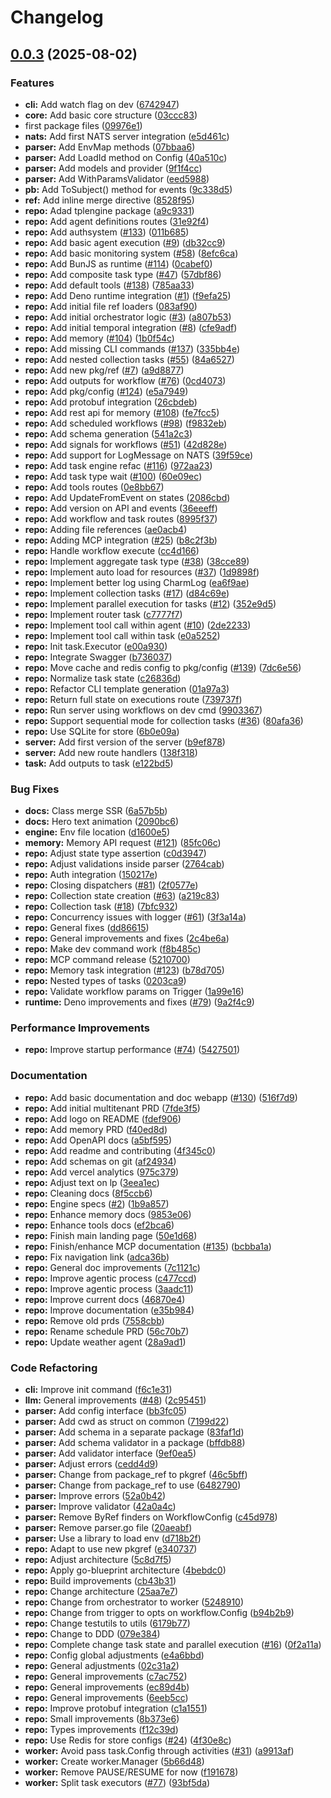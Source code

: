 # Changelog

## [0.0.3](https://github.com/compozy/compozy/compare/v0.0.2...v0.0.3) (2025-08-02)


### Features

* **cli:** Add watch flag on dev ([6742947](https://github.com/compozy/compozy/commit/6742947a20e807f4698d4b9a56ffed04bede435b))
* **core:** Add basic core structure ([03ccc83](https://github.com/compozy/compozy/commit/03ccc83294b54acf63785b2bd28a34393009f9ea))
* first package files ([09976e1](https://github.com/compozy/compozy/commit/09976e10cb6a85939f3e687e78eae27bd4be94cb))
* **nats:** Add first NATS server integration ([e5d461c](https://github.com/compozy/compozy/commit/e5d461c90598ff287d4b067312a101f8bc7f2fb6))
* **parser:** Add EnvMap methods ([07bbaa6](https://github.com/compozy/compozy/commit/07bbaa67b95520a51bd34511ad6c5816be2b789a))
* **parser:** Add LoadId method on Config ([40a510c](https://github.com/compozy/compozy/commit/40a510c819169777c2bd6c4ac257855287f21d6b))
* **parser:** Add models and provider ([9f1f4cc](https://github.com/compozy/compozy/commit/9f1f4cc965967d982913ea212249958073f893c5))
* **parser:** Add WithParamsValidator ([eed5988](https://github.com/compozy/compozy/commit/eed59885412d3608967a7b4e5dc8e18dbdebe158))
* **pb:** Add ToSubject() method for events ([9c338d5](https://github.com/compozy/compozy/commit/9c338d5c1ef8513156d3375097317f2b5e68f11b))
* **ref:** Add inline merge directive ([8528f95](https://github.com/compozy/compozy/commit/8528f95f2dc356f097cf1637d51c29ae0b47e6f4))
* **repo:** Adad tplengine package ([a9c9331](https://github.com/compozy/compozy/commit/a9c9331543b6887fff3f70d38808c97edd3e77be))
* **repo:** Add agent definitions routes ([31e92f4](https://github.com/compozy/compozy/commit/31e92f4e36bb5c360097ab8acc050588f5f772ef))
* **repo:** Add authsystem ([#133](https://github.com/compozy/compozy/issues/133)) ([011b685](https://github.com/compozy/compozy/commit/011b685eaad7a2db02c509c145fd07126cffdf48))
* **repo:** Add basic agent execution ([#9](https://github.com/compozy/compozy/issues/9)) ([db32cc9](https://github.com/compozy/compozy/commit/db32cc9e5445b9cb37c6a355aa82a2073ff00f68))
* **repo:** Add basic monitoring system ([#58](https://github.com/compozy/compozy/issues/58)) ([8efc6ca](https://github.com/compozy/compozy/commit/8efc6caa40d847e560d08f2e43c1b7d0a48d8c66))
* **repo:** Add BunJS as runtime ([#114](https://github.com/compozy/compozy/issues/114)) ([0cabef0](https://github.com/compozy/compozy/commit/0cabef07a3bebe89d58757b7a9febae92736b428))
* **repo:** Add composite task type ([#47](https://github.com/compozy/compozy/issues/47)) ([57dbf86](https://github.com/compozy/compozy/commit/57dbf86f797adde957e7527dade8048a6a2b35d9))
* **repo:** Add default tools ([#138](https://github.com/compozy/compozy/issues/138)) ([785aa33](https://github.com/compozy/compozy/commit/785aa33f0a7a40fd8e6b377dea8cd2cb1d9537d9))
* **repo:** Add Deno runtime integration ([#1](https://github.com/compozy/compozy/issues/1)) ([f9efa25](https://github.com/compozy/compozy/commit/f9efa2507ec7c8eacd431e9f910d7ef6d6efc882))
* **repo:** Add initial file ref loaders ([083af90](https://github.com/compozy/compozy/commit/083af908df8f208c6da479983550f1336a2f3864))
* **repo:** Add initial orchestrator logic ([#3](https://github.com/compozy/compozy/issues/3)) ([a807b53](https://github.com/compozy/compozy/commit/a807b53376f2d790f1ae326ed5ca3ee6f50e6fa0))
* **repo:** Add initial temporal integration ([#8](https://github.com/compozy/compozy/issues/8)) ([cfe9adf](https://github.com/compozy/compozy/commit/cfe9adfec9d3fa4a3563273c19fea3360efd6a15))
* **repo:** Add memory ([#104](https://github.com/compozy/compozy/issues/104)) ([1b0f54c](https://github.com/compozy/compozy/commit/1b0f54c8afafec896ca1da470e2c283969636df2))
* **repo:** Add missing CLI commands  ([#137](https://github.com/compozy/compozy/issues/137)) ([335bb4e](https://github.com/compozy/compozy/commit/335bb4e70af4e12709c1b657abb306ffa25e920b))
* **repo:** Add nested collection tasks ([#55](https://github.com/compozy/compozy/issues/55)) ([84a6527](https://github.com/compozy/compozy/commit/84a6527ec8bba19f5352541b63b59eabbd4094b9))
* **repo:** Add new pkg/ref  ([#7](https://github.com/compozy/compozy/issues/7)) ([a9d8877](https://github.com/compozy/compozy/commit/a9d88776ed5563b69b2bafcdd9ed0e954ba822df))
* **repo:** Add outputs for workflow ([#76](https://github.com/compozy/compozy/issues/76)) ([0cd4073](https://github.com/compozy/compozy/commit/0cd40735a32acc2f5cf1371b4a080f69f35b3df3))
* **repo:** Add pkg/config ([#124](https://github.com/compozy/compozy/issues/124)) ([e5a7949](https://github.com/compozy/compozy/commit/e5a794979fb3436c83f0591c0573aec96f96afb4))
* **repo:** Add protobuf integration ([26cbdeb](https://github.com/compozy/compozy/commit/26cbdebba750a2d2024fbc9c525af7fffb814656))
* **repo:** Add rest api for memory ([#108](https://github.com/compozy/compozy/issues/108)) ([fe7fcc5](https://github.com/compozy/compozy/commit/fe7fcc54056248207736aeec5ef57b3b57c3ae97))
* **repo:** Add scheduled workflows ([#98](https://github.com/compozy/compozy/issues/98)) ([f9832eb](https://github.com/compozy/compozy/commit/f9832eb429e4fd2569c2a49be17b3d05964772b9))
* **repo:** Add schema generation ([541a2c3](https://github.com/compozy/compozy/commit/541a2c38b43dc95e790105d7d595c925f57b1819))
* **repo:** Add signals for workflows ([#51](https://github.com/compozy/compozy/issues/51)) ([42d828e](https://github.com/compozy/compozy/commit/42d828efd40cc7d6bc1cf80f880f6a6ce7f200fc))
* **repo:** Add support for LogMessage on NATS ([39f59ce](https://github.com/compozy/compozy/commit/39f59ce04e7a0c8662f4faa9473c717677d18ab8))
* **repo:** Add task engine refac ([#116](https://github.com/compozy/compozy/issues/116)) ([972aa23](https://github.com/compozy/compozy/commit/972aa23bb5b232194f6987dd2065c3da92a2ddc5))
* **repo:** Add task type wait ([#100](https://github.com/compozy/compozy/issues/100)) ([60e09ec](https://github.com/compozy/compozy/commit/60e09ec753a8988f36cf6c99f969031df51e4db7))
* **repo:** Add tools routes ([0e8bb67](https://github.com/compozy/compozy/commit/0e8bb674e6850d339d5b3f1964259e8749d1fd4b))
* **repo:** Add UpdateFromEvent on states ([2086cbd](https://github.com/compozy/compozy/commit/2086cbdcca1969b6e6b8179be28fdf5e6cbfd7c5))
* **repo:** Add version on API and events ([36eeeff](https://github.com/compozy/compozy/commit/36eeeff445737f408d834ee395fe20ad6f0d475f))
* **repo:** Add workflow and task routes ([8995f37](https://github.com/compozy/compozy/commit/8995f3769834b8f231d0b1e5e5d445b8013baf77))
* **repo:** Adding file references ([ae0acb4](https://github.com/compozy/compozy/commit/ae0acb408910b41d19500b01a0f2bd6ca8b24f7e))
* **repo:** Adding MCP integration ([#25](https://github.com/compozy/compozy/issues/25)) ([b8c2f3b](https://github.com/compozy/compozy/commit/b8c2f3b05d19a155b9144976e3ed1bbfdaa9ef46))
* **repo:** Handle workflow execute ([cc4d166](https://github.com/compozy/compozy/commit/cc4d166dcc546608e2d142e5d74adc3fa916b414))
* **repo:** Implement aggregate task type ([#38](https://github.com/compozy/compozy/issues/38)) ([38cce89](https://github.com/compozy/compozy/commit/38cce89c1707777431509b31a190b5244113e219))
* **repo:** Implement auto load for resources ([#37](https://github.com/compozy/compozy/issues/37)) ([1d9898f](https://github.com/compozy/compozy/commit/1d9898f988533504e9f6daf2f23f1c835c4abd47))
* **repo:** Implement better log using CharmLog ([ea6f9ae](https://github.com/compozy/compozy/commit/ea6f9aeb1c70ea2940b463cbb5437f06cf2e3cb9))
* **repo:** Implement collection tasks ([#17](https://github.com/compozy/compozy/issues/17)) ([d84c69e](https://github.com/compozy/compozy/commit/d84c69e366ef5b0effb8fc6ba640cae86250fd66))
* **repo:** Implement parallel execution for tasks ([#12](https://github.com/compozy/compozy/issues/12)) ([352e9d5](https://github.com/compozy/compozy/commit/352e9d564f5b3dc16526e2028d51250fe23b4adf))
* **repo:** Implement router task ([c7777f7](https://github.com/compozy/compozy/commit/c7777f7c9064067978529394204e74b17afbc265))
* **repo:** Implement tool call within agent ([#10](https://github.com/compozy/compozy/issues/10)) ([2de2233](https://github.com/compozy/compozy/commit/2de22338f3b0cd118e7078b157e8e4a8cc274aaf))
* **repo:** Implement tool call within task ([e0a5252](https://github.com/compozy/compozy/commit/e0a52525ece5fc66c5662662f991e34bbcb28965))
* **repo:** Init task.Executor ([e00a930](https://github.com/compozy/compozy/commit/e00a930d417339c4df3d56163c58cc9039dd61df))
* **repo:** Integrate Swagger ([b736037](https://github.com/compozy/compozy/commit/b736037aeeea5b47c94a594a910fdb1023886660))
* **repo:** Move cache and redis config to pkg/config ([#139](https://github.com/compozy/compozy/issues/139)) ([7dc6e56](https://github.com/compozy/compozy/commit/7dc6e56fbc53d3aabcd14dc99edd2aa044e9ef21))
* **repo:** Normalize task state ([c26836d](https://github.com/compozy/compozy/commit/c26836d4e7fb4649f543334dc27221508a3d334a))
* **repo:** Refactor CLI template generation ([01a97a3](https://github.com/compozy/compozy/commit/01a97a32fe10cc484d4bfcce8e8d37404da0b768))
* **repo:** Return full state on executions route ([739737f](https://github.com/compozy/compozy/commit/739737f3c82df2eb8b2852c2617fadbc37a34fd4))
* **repo:** Run server using workflows on dev cmd ([9903367](https://github.com/compozy/compozy/commit/99033679db52ce1ed11fbdb2b994718f674341a2))
* **repo:** Support sequential mode for collection tasks ([#36](https://github.com/compozy/compozy/issues/36)) ([80afa36](https://github.com/compozy/compozy/commit/80afa36a5eb571de6cf5e9a47adf3b0b4b366ee5))
* **repo:** Use SQLite for store ([6b0e09a](https://github.com/compozy/compozy/commit/6b0e09a0505638e636d4cbb3bc24da77659939a9))
* **server:** Add first version of the server ([b9ef878](https://github.com/compozy/compozy/commit/b9ef878fc12c82930a2f4142d5d79fa924faa4aa))
* **server:** Add new route handlers ([138f318](https://github.com/compozy/compozy/commit/138f318df5865c236d2d19b31430720c8ce18363))
* **task:** Add outputs to task ([e122bd5](https://github.com/compozy/compozy/commit/e122bd56df238e644226e18c5d3f058a7400d6bf))


### Bug Fixes

* **docs:** Class merge SSR ([6a57b5b](https://github.com/compozy/compozy/commit/6a57b5b96cfbd0362a542225165d8e3957dfd73f))
* **docs:** Hero text animation ([2090bc6](https://github.com/compozy/compozy/commit/2090bc642530dd635cd373b3c6eea0057e3fe058))
* **engine:** Env file location ([d1600e5](https://github.com/compozy/compozy/commit/d1600e5a6d9973065d9e3931d7f1391334002772))
* **memory:** Memory API request ([#121](https://github.com/compozy/compozy/issues/121)) ([85fc06c](https://github.com/compozy/compozy/commit/85fc06c2431b7f69cb12c73ed0184fa0c7495431))
* **repo:** Adjust state type assertion ([c0d3947](https://github.com/compozy/compozy/commit/c0d394779beb9468c09405ca3f95942cfaa991c1))
* **repo:** Adjust validations inside parser ([2764cab](https://github.com/compozy/compozy/commit/2764cab6646635be439939e5b6792b33fc8e4db4))
* **repo:** Auth integration ([150217e](https://github.com/compozy/compozy/commit/150217e6cd30979c3ec72aca48fc8246396d3989))
* **repo:** Closing dispatchers ([#81](https://github.com/compozy/compozy/issues/81)) ([2f0577e](https://github.com/compozy/compozy/commit/2f0577eebe00fe7a6ecb9c0a3ef8b34baf7afe27))
* **repo:** Collection state creation ([#63](https://github.com/compozy/compozy/issues/63)) ([a219c83](https://github.com/compozy/compozy/commit/a219c8336cadf0037cb44502be5197e81435e4f9))
* **repo:** Collection task ([#18](https://github.com/compozy/compozy/issues/18)) ([7bfc932](https://github.com/compozy/compozy/commit/7bfc932593fb757e06c8a54b380b6b5a622b81a5))
* **repo:** Concurrency issues with logger ([#61](https://github.com/compozy/compozy/issues/61)) ([3f3a14a](https://github.com/compozy/compozy/commit/3f3a14affc07aca5ce0cbde001c4f4303ed4e6dc))
* **repo:** General fixes ([dd86615](https://github.com/compozy/compozy/commit/dd866151fc999d2062cbf84134c37d91ac65e19a))
* **repo:** General improvements and fixes ([2c4be6a](https://github.com/compozy/compozy/commit/2c4be6aabaaadd0a8c8928e7e22be1b036d4261a))
* **repo:** Make dev command work ([f8b485c](https://github.com/compozy/compozy/commit/f8b485c5aad545281d1453ed9b4db8cd8f1ced2c))
* **repo:** MCP command release ([5210700](https://github.com/compozy/compozy/commit/52107000ed04dcfe81853829e0db315122e92225))
* **repo:** Memory task integration ([#123](https://github.com/compozy/compozy/issues/123)) ([b78d705](https://github.com/compozy/compozy/commit/b78d705332df6fa9cd6e3ea373c4a120e7c5e0ce))
* **repo:** Nested types of tasks ([0203ca9](https://github.com/compozy/compozy/commit/0203ca92dc08a6d84810cd65dfd50b2286201ae8))
* **repo:** Validate workflow params on Trigger ([1a99e16](https://github.com/compozy/compozy/commit/1a99e160b0c3409af6608ddf353e7b1cc536744a))
* **runtime:** Deno improvements and fixes ([#79](https://github.com/compozy/compozy/issues/79)) ([9a2f4c9](https://github.com/compozy/compozy/commit/9a2f4c9ad1c3428abc94c991edb77f2e876672ac))


### Performance Improvements

* **repo:** Improve startup performance ([#74](https://github.com/compozy/compozy/issues/74)) ([5427501](https://github.com/compozy/compozy/commit/54275011d8469414fc4705d535c09631814ff3cd))


### Documentation

* **repo:** Add basic documentation and doc webapp ([#130](https://github.com/compozy/compozy/issues/130)) ([516f7d9](https://github.com/compozy/compozy/commit/516f7d957f296505a2c67b8bd3a5acdb65e305d3))
* **repo:** Add initial multitenant PRD ([7fde3f5](https://github.com/compozy/compozy/commit/7fde3f546ccb0782b6aeb25a8a9e91edf2913402))
* **repo:** Add logo on README ([fdef906](https://github.com/compozy/compozy/commit/fdef90652ee3534c27a77f86a9ca18a29e35c5b9))
* **repo:** Add memory PRD ([f40ed8d](https://github.com/compozy/compozy/commit/f40ed8d7a4d931c98c4700447d6d1dc688204025))
* **repo:** Add OpenAPI docs ([a5bf595](https://github.com/compozy/compozy/commit/a5bf5957cb2359173f8f1619e4bed91dc2c81dcf))
* **repo:** Add readme and contributing ([4f345c0](https://github.com/compozy/compozy/commit/4f345c0305caeadf72cb1515d771b495456cf400))
* **repo:** Add schemas on git ([af24934](https://github.com/compozy/compozy/commit/af24934b79b551850133c45b4bc732700309a172))
* **repo:** Add vercel analytics ([975c379](https://github.com/compozy/compozy/commit/975c379022267c4ea3e28d5fb92221e09ad921ac))
* **repo:** Adjust text on lp ([3eea1ec](https://github.com/compozy/compozy/commit/3eea1ec67a8a62d41886aee0f69e97caeff37d24))
* **repo:** Cleaning docs ([8f5ccb6](https://github.com/compozy/compozy/commit/8f5ccb678de8f178bcc9189d52d81a424ac3b8e1))
* **repo:** Engine specs ([#2](https://github.com/compozy/compozy/issues/2)) ([1b9a857](https://github.com/compozy/compozy/commit/1b9a857b5fefba9fdc4e4a0fc748ca4c3e0cae31))
* **repo:** Enhance memory docs ([9853e06](https://github.com/compozy/compozy/commit/9853e0650f7ed8314937eebc22690a9499b2ace1))
* **repo:** Enhance tools docs ([ef2bca6](https://github.com/compozy/compozy/commit/ef2bca6af101b7decbc0d22b79236e623987c13a))
* **repo:** Finish main landing page ([50e1d68](https://github.com/compozy/compozy/commit/50e1d687448c363536538edef5f909c1e786232f))
* **repo:** Finish/enhance MCP documentation ([#135](https://github.com/compozy/compozy/issues/135)) ([bcbba1a](https://github.com/compozy/compozy/commit/bcbba1a50e4a975a4e9ba5c753d8ff81fab0aa27))
* **repo:** Fix navigation link ([adca36b](https://github.com/compozy/compozy/commit/adca36b2d5f4971380d9c2ac7c2876439652a491))
* **repo:** General doc improvements ([7c1121c](https://github.com/compozy/compozy/commit/7c1121c6bb62aabd76d122b5cc4172bc0aea889e))
* **repo:** Improve agentic process ([c477ccd](https://github.com/compozy/compozy/commit/c477ccd4e7f41f236daf06eb122943f0aadcc592))
* **repo:** Improve agentic process ([3aadc11](https://github.com/compozy/compozy/commit/3aadc11df029e00247cc34ab26c40ef6cec35cfa))
* **repo:** Improve current docs ([46870e4](https://github.com/compozy/compozy/commit/46870e44228ddbdcdd0d24396ae1a6d991f43069))
* **repo:** Improve documentation ([e35b984](https://github.com/compozy/compozy/commit/e35b98427051be5c6d030e216f1599b5063f78a2))
* **repo:** Remove old prds ([7558cbb](https://github.com/compozy/compozy/commit/7558cbb4e851d2c5f582004c83459699f1a5e1a9))
* **repo:** Rename schedule PRD ([56c70b7](https://github.com/compozy/compozy/commit/56c70b75a1287644a8cce98b5d613052c8fab1e7))
* **repo:** Update weather agent ([28a9ad1](https://github.com/compozy/compozy/commit/28a9ad167480258d87561d7e14e026d6a6da7e4c))


### Code Refactoring

* **cli:** Improve init command ([f6c1e31](https://github.com/compozy/compozy/commit/f6c1e317b80084e8c62ed2582e077fb4e3e2dc56))
* **llm:** General improvements ([#48](https://github.com/compozy/compozy/issues/48)) ([2c95451](https://github.com/compozy/compozy/commit/2c954510312a866531c221ab732af1ca15f612e9))
* **parser:** Add config interface ([bb3fc05](https://github.com/compozy/compozy/commit/bb3fc055359f31eb0b8b8cbc6d057a4f0121fd5f))
* **parser:** Add cwd as struct on common ([7199d22](https://github.com/compozy/compozy/commit/7199d229defdef5f16170889a4714c2790b452df))
* **parser:** Add schema in a separate package ([83faf1d](https://github.com/compozy/compozy/commit/83faf1d248656367fcd1076ee19978f49ac2bed7))
* **parser:** Add schema validator in a package ([bffdb88](https://github.com/compozy/compozy/commit/bffdb88c813e5c65eeb9a59e364e65920701f871))
* **parser:** Add validator interface ([9ef0ea5](https://github.com/compozy/compozy/commit/9ef0ea514a0909355440472c9ab5d133aeae629d))
* **parser:** Adjust errors ([cedd4d9](https://github.com/compozy/compozy/commit/cedd4d988e164397dc145a384fb4a9eb4ef6c676))
* **parser:** Change from package_ref to pkgref ([46c5bff](https://github.com/compozy/compozy/commit/46c5bff11c6a3419516cf7d72ad9abfa770e48b0))
* **parser:** Change from package_ref to use ([6482790](https://github.com/compozy/compozy/commit/6482790f0c509a46028042be15d8ba3658a34cb4))
* **parser:** Improve errors ([52a0b42](https://github.com/compozy/compozy/commit/52a0b4241480d707d4b1b0112ed464031ee5cad3))
* **parser:** Improve validator ([42a0a4c](https://github.com/compozy/compozy/commit/42a0a4ceddbd6aa548ed9787f324bae0c14d59cc))
* **parser:** Remove ByRef finders on WorkflowConfig ([c45d978](https://github.com/compozy/compozy/commit/c45d978e0975391a764bc29ea87f2cd9e56c9d5d))
* **parser:** Remove parser.go file ([20aeabf](https://github.com/compozy/compozy/commit/20aeabf86049c9bab48e58be7102ba9fec458752))
* **parser:** Use a library to load env ([d718b2f](https://github.com/compozy/compozy/commit/d718b2f2a905bfa81bf36f435b79d814efb43000))
* **repo:** Adapt to use new pkgref ([e340737](https://github.com/compozy/compozy/commit/e3407373786b7e224fe8031da9421388bc2e47cd))
* **repo:** Adjust architecture ([5c8d7f5](https://github.com/compozy/compozy/commit/5c8d7f5d2162b3dcd382ee424242e75e0bcc6e4c))
* **repo:** Apply go-blueprint architecture ([4bebdc0](https://github.com/compozy/compozy/commit/4bebdc019cc0a895855ac0c58b6a67463f4cf365))
* **repo:** Build improvements ([cb43b31](https://github.com/compozy/compozy/commit/cb43b31784ca05a12e5b65ddfc4a74ffe6886685))
* **repo:** Change architecture ([25aa7e7](https://github.com/compozy/compozy/commit/25aa7e70c6a36b9e0f2ffc99eea5e16fcef62250))
* **repo:** Change from orchestrator to worker ([5248910](https://github.com/compozy/compozy/commit/52489108749a762b1707ad7540069b81a77b0718))
* **repo:** Change from trigger to opts on workflow.Config ([b94b2b9](https://github.com/compozy/compozy/commit/b94b2b904070cc5c7550bc92682749a5e14e9bd7))
* **repo:** Change testutils to utils ([6179b77](https://github.com/compozy/compozy/commit/6179b77bf4f4b106487944bf372aa626c5ab223f))
* **repo:** Change to DDD ([079e384](https://github.com/compozy/compozy/commit/079e38495e96d60532dae4897996465234288810))
* **repo:** Complete change task state and parallel execution ([#16](https://github.com/compozy/compozy/issues/16)) ([0f2a11a](https://github.com/compozy/compozy/commit/0f2a11ae81cbc8a088f2c5d999a99d91609261d6))
* **repo:** Config global adjustments ([e4a6bbd](https://github.com/compozy/compozy/commit/e4a6bbd1b04be52c6fa6f33eaa072eee38bc4642))
* **repo:** General adjustments ([02c31a2](https://github.com/compozy/compozy/commit/02c31a206477be30c5d89e10497ea6bfdd6fbc55))
* **repo:** General improvements ([c7ac752](https://github.com/compozy/compozy/commit/c7ac7520ebfa61d24971bc65582461832d87666e))
* **repo:** General improvements ([ec89d4b](https://github.com/compozy/compozy/commit/ec89d4bdad0a3c3b3a8d2c317f795438372c033e))
* **repo:** General improvements ([6eeb5cc](https://github.com/compozy/compozy/commit/6eeb5ccba4aa7eb60eb2fae3b05edab349419c0e))
* **repo:** Improve protobuf integration ([c1a1551](https://github.com/compozy/compozy/commit/c1a15514f93feb042997712f270ba19076f2ba99))
* **repo:** Small improvements ([8b373e6](https://github.com/compozy/compozy/commit/8b373e6e284f380b7d9ff32478a77f12960d74e7))
* **repo:** Types improvements ([f12c39d](https://github.com/compozy/compozy/commit/f12c39d55a08ec79e045bf658fbf3d9e634194f3))
* **repo:** Use Redis for store configs ([#24](https://github.com/compozy/compozy/issues/24)) ([4f30e8c](https://github.com/compozy/compozy/commit/4f30e8c7ea242c17078537d9a0a7b8b315519894))
* **worker:** Avoid pass task.Config through activities ([#31](https://github.com/compozy/compozy/issues/31)) ([a9913af](https://github.com/compozy/compozy/commit/a9913afdb2bd70077705683744159ced643d1afc))
* **worker:** Create worker.Manager ([5b66d48](https://github.com/compozy/compozy/commit/5b66d486dc253a5533c617ca0dd4118582bb07c6))
* **worker:** Remove PAUSE/RESUME for now ([f191678](https://github.com/compozy/compozy/commit/f1916782691468428904c5f42e038db48182ce2c))
* **worker:** Split task executors  ([#77](https://github.com/compozy/compozy/issues/77)) ([93bf5da](https://github.com/compozy/compozy/commit/93bf5da418bf343d05211498111dc48843539128))
